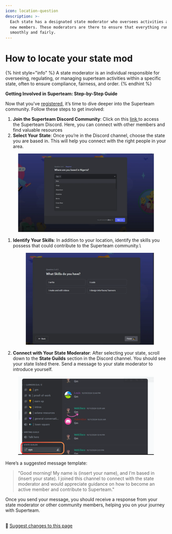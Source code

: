 ```yaml
---
icon: location-question
description: >-
  Each state has a designated state moderator who oversees activities and helps
  new members. These moderators are there to ensure that everything runs
  smoothly and fairly.
---
```


# How to locate your state mod

{% hint style="info" %}
A state moderator is an individual responsible for overseeing, regulating, or managing superteam activities within a specific state, often to ensure compliance, fairness, and order.
{% endhint %}

**Getting Involved in Superteam: Step-by-Step Guide**

Now that you've [registered](how-to-join-superteam.md), it’s time to dive deeper into the Superteam community. Follow these steps to get involved:

1. **Join the Superteam Discord Community**: Click on this [link ](https://discord.gg/4MHn4856)to access the Superteam Discord. Here, you can connect with other members and find valuable resources
2. **Select Your State**: Once you’re in the Discord channel, choose the state you are based in. This will help you connect with the right people in your area.

<figure><img src="../.gitbook/assets/image (11) (1).png" alt=""><figcaption></figcaption></figure>

1.  **Identify Your Skills**: In addition to your location, identify the skills you possess that could contribute to the Superteam community.\


    <figure><img src="../.gitbook/assets/image (12) (1).png" alt=""><figcaption></figcaption></figure>
2. **Connect with Your State Moderator**: After selecting your state, scroll down to the **State Guilds** section in the Discord channel. You should see your state listed there. Send a message to your state moderator to introduce yourself.&#x20;

<figure><img src="../.gitbook/assets/image (13) (1).png" alt=""><figcaption></figcaption></figure>

Here’s a suggested message template:

> "Good morning! My name is (insert your name), and I’m based in (insert your state). I joined this channel to connect with the state moderator and would appreciate guidance on how to become an active member and contribute to Superteam."

Once you send your message, you should receive a response from your state moderator or other community members, helping you on your journey with Superteam.

\
:link: [Suggest changes to this page](how-to-locate-your-state-mod.md)
